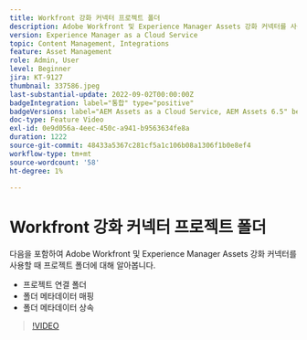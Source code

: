 ```yaml
---
title: Workfront 강화 커넥터 프로젝트 폴더
description: Adobe Workfront 및 Experience Manager Assets 강화 커넥터를 사용할 때 프로젝트 폴더에 대해 알아봅니다.
version: Experience Manager as a Cloud Service
topic: Content Management, Integrations
feature: Asset Management
role: Admin, User
level: Beginner
jira: KT-9127
thumbnail: 337586.jpeg
last-substantial-update: 2022-09-02T00:00:00Z
badgeIntegration: label="통합" type="positive"
badgeVersions: label="AEM Assets as a Cloud Service, AEM Assets 6.5" before-title="false"
doc-type: Feature Video
exl-id: 0e9d056a-4eec-450c-a941-b9563634fe8a
duration: 1222
source-git-commit: 48433a5367c281cf5a1c106b08a1306f1b0e8ef4
workflow-type: tm+mt
source-wordcount: '58'
ht-degree: 1%

---
```


# Workfront 강화 커넥터 프로젝트 폴더

다음을 포함하여 Adobe Workfront 및 Experience Manager Assets 강화 커넥터를 사용할 때 프로젝트 폴더에 대해 알아봅니다.

+ 프로젝트 연결 폴더
+ 폴더 메타데이터 매핑
+ 폴더 메타데이터 상속

>[!VIDEO](https://video.tv.adobe.com/v/3454766?quality=12&learn=on&captions=kor)
